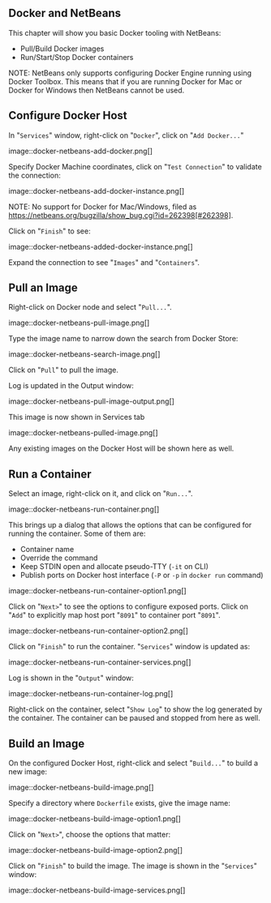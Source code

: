 ## Docker and NetBeans

This chapter will show you basic Docker tooling with NetBeans:

- Pull/Build Docker images
- Run/Start/Stop Docker containers

NOTE: NetBeans only supports configuring Docker Engine running using Docker Toolbox. This means that if you are running Docker for Mac or Docker for Windows then NetBeans cannot be used.

## Configure Docker Host

In "`Services`" window, right-click on "`Docker`", click on "`Add Docker...`"

image::docker-netbeans-add-docker.png[]

Specify Docker Machine coordinates, click on "`Test Connection`" to validate the connection:

image::docker-netbeans-add-docker-instance.png[]

NOTE: No support for Docker for Mac/Windows, filed as https://netbeans.org/bugzilla/show_bug.cgi?id=262398[#262398].

Click on "`Finish`" to see:

image::docker-netbeans-added-docker-instance.png[]

Expand the connection to see "`Images`" and "`Containers`".

## Pull an Image

Right-click on Docker node and select "`Pull...`".

image::docker-netbeans-pull-image.png[]

Type the image name to narrow down the search from Docker Store:

image::docker-netbeans-search-image.png[]

Click on "`Pull`" to pull the image.

Log is updated in the Output window:

image::docker-netbeans-pull-image-output.png[]

This image is now shown in Services tab

image::docker-netbeans-pulled-image.png[]

Any existing images on the Docker Host will be shown here as well.

## Run a Container

Select an image, right-click on it, and click on "`Run...`".

image::docker-netbeans-run-container.png[]

This brings up a dialog that allows the options that can be configured for running the container. Some of them are:

- Container name
- Override the command
- Keep STDIN open and allocate pseudo-TTY (`-it` on CLI)
- Publish ports on Docker host interface (`-P` or `-p` in `docker run` command)

image::docker-netbeans-run-container-option1.png[]

Click on "`Next>`" to see the options to configure exposed ports. Click on "`Add`" to explicitly map host port "`8091`" to container port "`8091`".

image::docker-netbeans-run-container-option2.png[]

Click on "`Finish`" to run the container. "`Services`" window is updated as:

image::docker-netbeans-run-container-services.png[]

Log is shown in the "`Output`" window:

image::docker-netbeans-run-container-log.png[]

Right-click on the container, select "`Show Log`" to show the log generated by the container. The container can be paused and stopped from here as well.

## Build an Image

On the configured Docker Host, right-click and select "`Build...`" to build a new image:

image::docker-netbeans-build-image.png[]

Specify a directory where `Dockerfile` exists, give the image name:

image::docker-netbeans-build-image-option1.png[]

Click on "`Next>`", choose the options that matter:

image::docker-netbeans-build-image-option2.png[]

Click on "`Finish`" to build the image. The image is shown in the "`Services`" window:

image::docker-netbeans-build-image-services.png[]

